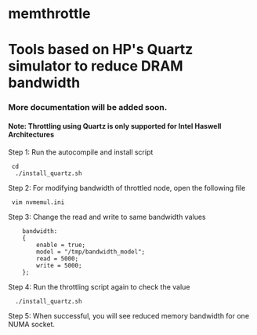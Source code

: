 # memthrottle

# Tools based on HP's Quartz simulator to reduce DRAM bandwidth
### More documentation will be added soon.

#### Note: Throttling using Quartz is only supported for Intel Haswell Architectures
Step 1: Run the autocompile and install script
```
 cd 
  ./install_quartz.sh
```

Step 2: For modifying bandwidth of throttled node, open the following file

     vim nvmemul.ini

Step 3: Change the read and write to same bandwidth values

        bandwidth:
        {
            enable = true;
            model = "/tmp/bandwidth_model";
            read = 5000;
            write = 5000;
        };
Step 4: Run the throttling script again to check the value
```
  ./install_quartz.sh
```

Step 5: When successful, you will see reduced memory bandwidth for one NUMA socket.
